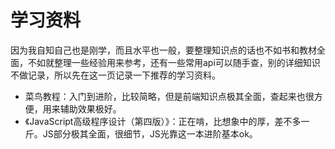 # 学习资料

因为我自知自己也是刚学，而且水平也一般，要整理知识点的话也不如书和教材全面，不如就整理一些经验用来参考，还有一些常用api可以随手查，别的详细知识不做记录，所以先在这一页记录一下推荐的学习资料。

* 菜鸟教程：入门到进阶，比较简略，但是前端知识点极其全面，查起来也很方便，用来辅助效果极好。
* 《JavaScript高级程序设计（第四版）》：正在啃，比想象中的厚，差不多一斤。JS部分极其全面，很细节，JS光靠这一本进阶基本ok。
